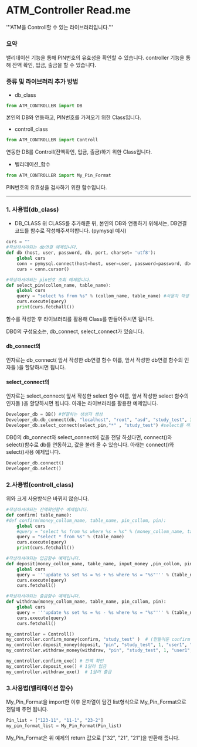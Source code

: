 # ATM_Controller Read.me
'''ATM을 Controll할 수 있는 라이브러리입니다.'''

### 요약
밸리데이션 기능을 통해 PIN번호의 유효성을 확인할 수 있습니다. controller 기능을 통해 잔액 확인, 입금, 출금을 할 수 있습니다.

### 종류 및 라이브러리 추가 방법
- db_class
```python
from ATM_CONTROLLER import DB
```
본인의 DB와 연동하고, PIN번호를 가져오기 위한 Class입니다.


- controll_class
```python
from ATM_CONTROLLER import Controll
```
연동한 DB를 Controll(잔액확인, 입금, 출금)하기 위한 Class입니다.

- 벨리데이션_함수
```python
from ATM_CONTROLLER import My_Pin_Format
```
PIN번호의 유효성을 검사하기 위한 함수입니다.

---

### 1. 사용법(db_class)
- DB_CLASS
위 CLASS를 추가해준 뒤, 본인의 DB와 연동하기 위해서는, DB연결 코드를 함수로 작성해주셔야합니다. (pymysql 예시)
```python
curs = "" 
#작성하셔야되는 db연결 예제입니다.
def db (host, user, password, db, port, charset= 'utf8'):
    global curs
    conn = pymysql.connect(host=host, user=user, password=password, db=db, port=port, charset=charset)
    curs = conn.cursor()

#작성하셔야되는 pin번호 조회 예제입니다.
def select_pin(collom_name, table_name):
    global curs
    query = "select %s from %s" % (collom_name, table_name) #사용자 작성 쿼리문
    curs.execute(query)
    print(curs.fetchall())
```

함수를 작성한 후 라이브러리를 활용해 Class를 만들어주시면 됩니다.

DB()의 구성요소는, db_connect, select_connect가 있습니다.

#### db_connect의
인자로는 db_connect( 앞서 작성한 db연결 함수 이름, 앞서 작성한 db연결 함수의 인자들 )을 할당하시면 됩니다. 
#### select_connect의 
인자로는 select_connect( 앞서 작성한 select 함수 이름, 앞서 작성한 select 함수의 인자들 )을 할당하시면 됩니다. 
아래는 라이브러리를 활용한 예제입니다.
```python
Developer_db = DB() #연결하는 생성자 생성
Developer_db.db_connect(db, "localhost", "root", "asd", "study_test", 3306, "utf8") #인자로 (만들어둔 함수, 그 함수의 인자들)로 입력하시면 됩니다.
Developer_db.select_connect(select_pin,"*" , "study_test") #select를 하기 위해 (만들어둔 select 함수, 그 함수의 인자들)을 입력하시면 됩니다.
```
DB()의 db_connect와 select_connect에 값을 전달 하셨다면, connect()와 select()함수로 db를 연동하고, 값을 불러 올 수 있습니다.
아래는 connect()와 select()사용 예제입니다.
```python
Developer_db.connect()
Developer_db.select()
```

### 2.사용법(controll_class)
위와 크게 사용방식은 바뀌지 않습니다.
```python
#작성하셔야되는 잔액확인함수 예제입니다.
def confirm( table_name):
#def confirm(money_collom_name, table_name, pin_collom, pin):
    global curs
    #query = "select %s from %s where %s = %s" % (money_collom_name, table_name, pin_collom, pin)
    query = "select * from %s" % (table_name)
    curs.execute(query)
    print(curs.fetchall())

#작성하셔야되는 입금함수 예제입니다.
def deposit(money_collom_name, table_name, input_money ,pin_collom, pin):
    global curs
    query = '''update %s set %s = %s + %s where %s = "%s"''' % (table_name, money_collom_name, money_collom_name, input_money, pin_collom, str(pin))
    curs.execute(query)
    curs.fetchall()

#작성하셔야되는 출금함수 예제입니다.
def withdraw(money_collom_name, table_name, pin_collom, pin):
    global curs
    query = '''update %s set %s = %s - %s where %s = "%s"''' % (table_name, money_collom_name, money_collom_name, input_money, pin_collom, str(pin))
    curs.execute(query)
    curs.fetchall()
```

```python
my_controller = Controll()
my_controller.confirm_money(confirm, "study_test" )  # (만들어둔 confirm 함수, 인자들)
my_controller.deposit_money(deposit, "pin", "study_test", 1, "user1", "HKJ") # (만들어둔 deposit함수, 인자들)
my_controller.withdraw_money(withdraw, "pin", "study_test", 1, "user1", "HKJ") # (만들어둔 withdraw_money 함수, 인자들)

my_controller.confirm_exe() # 잔액 확인
my_controller.deposit_exe() # 1달러 입금
my_controller.withdraw_exe()  # 1달러 출금
```

### 3.사용법(벨리데이션 함수)
My_Pin_Format을 import한 이후 문자열이 담긴 list형식으로 My_Pin_Format으로 전달해 주면 됩니다.
```python
Pin_list = ["123-11", "11-1", "23-2"]
my_pin_format_list = My_Pin_Format(Pin_list)
```
My_Pin_Format은 위 예제의 return 값으로 ["32", "21", "21"]을 반환해 줍니다.
